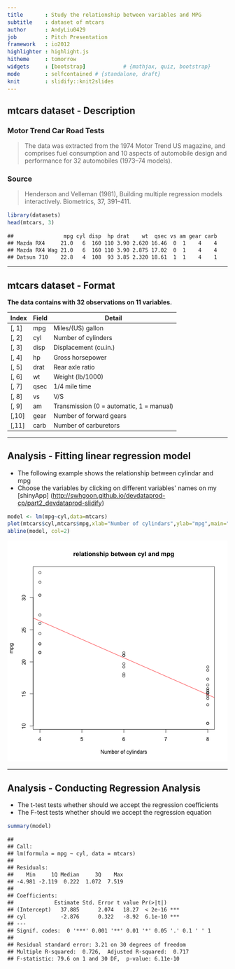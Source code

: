 ```yaml
---
title       : Study the relationship between variables and MPG
subtitle    : dataset of mtcars
author      : AndyLiu0429
job         : Pitch Presentation
framework   : io2012        
highlighter : highlight.js  
hitheme     : tomorrow       
widgets     : [bootstrap]            # {mathjax, quiz, bootstrap}
mode        : selfcontained # {standalone, draft}
knit        : slidify::knit2slides
---
```


## mtcars dataset - Description

### Motor Trend Car Road Tests

> The data was extracted from the 1974 Motor Trend US magazine, and comprises fuel consumption and 10 aspects of automobile design and performance for 32 automobiles (1973–74 models).

### Source
> Henderson and Velleman (1981), Building multiple regression models interactively. Biometrics, 37, 391–411.


```r
library(datasets)
head(mtcars, 3)
```

```
##                mpg cyl disp  hp drat    wt  qsec vs am gear carb
## Mazda RX4     21.0   6  160 110 3.90 2.620 16.46  0  1    4    4
## Mazda RX4 Wag 21.0   6  160 110 3.90 2.875 17.02  0  1    4    4
## Datsun 710    22.8   4  108  93 3.85 2.320 18.61  1  1    4    1
```

---

## mtcars dataset - Format

**The data contains with 32 observations on 11 variables.**

| Index | Field | Detail |
------- | ----- | ------ |
| [, 1] | mpg | Miles/(US) gallon |
| [, 2]  | cyl | Number of cylinders |
| [, 3]    | disp | Displacement (cu.in.) |
| [, 4]    | hp | Gross horsepower |
| [, 5]    | drat | Rear axle ratio |
| [, 6]	| wt | Weight (lb/1000) |
| [, 7]	| qsec | 1/4 mile time |
| [, 8]	| vs | V/S |
| [, 9]	| am | Transmission (0 = automatic, 1 = manual) |
| [,10]	| gear | Number of forward gears |
| [,11]	| carb | Number of carburetors |

---

## Analysis - Fitting linear regression model
* The following example shows the relationship between cylindar and mpg
* Choose the variables by clicking on different variables' names on my [shinyApp]
(http://swhgoon.github.io/devdataprod-cp/part2_devdataprod-slidify)


```r
model <- lm(mpg~cyl,data=mtcars)
plot(mtcars$cyl,mtcars$mpg,xlab="Number of cylindars",ylab="mpg",main="relationship between cyl and mpg")
abline(model, col=2)
```

![plot of chunk unnamed-chunk-2](assets/fig/unnamed-chunk-2.png) 

---

## Analysis - Conducting Regression Analysis

* The t-test tests whether should we accept the regression coefficients
* The F-test tests whether should we accept the regression equation


```r
summary(model)
```

```
## 
## Call:
## lm(formula = mpg ~ cyl, data = mtcars)
## 
## Residuals:
##    Min     1Q Median     3Q    Max 
## -4.981 -2.119  0.222  1.072  7.519 
## 
## Coefficients:
##             Estimate Std. Error t value Pr(>|t|)    
## (Intercept)   37.885      2.074   18.27  < 2e-16 ***
## cyl           -2.876      0.322   -8.92  6.1e-10 ***
## ---
## Signif. codes:  0 '***' 0.001 '**' 0.01 '*' 0.05 '.' 0.1 ' ' 1
## 
## Residual standard error: 3.21 on 30 degrees of freedom
## Multiple R-squared:  0.726,	Adjusted R-squared:  0.717 
## F-statistic: 79.6 on 1 and 30 DF,  p-value: 6.11e-10
```
